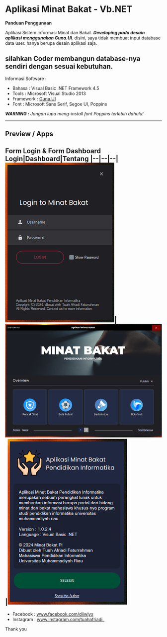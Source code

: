 # Aplikasi Minat Bakat - Vb.NET

**Panduan Penggunaan**

Aplikasi Sistem Informasi Minat dan Bakat. _**Developing pada desain aplikasi menggunakan Guna.UI**_.
disini, saya tidak membuat input database data user. hanya berupa desain aplikasi saja.

silahkan Coder membangun database-nya sendiri dengan sesuai kebutuhan.
------

Informasi Software :
- Bahasa : Visual Basic .NET Framework 4.5
- Tools : Microsoft Visual Studio 2013
- Framework : [Guna.UI](https://gunaui.com/products/ui-winforms/)
- Font : Microsoft Sans Serif, Segoe UI, Poppins

_**WARNING :**
Jangan lupa meng-install font Poppins terlebih dahulu!_


------


## Preview / Apps
**Form Login & Form Dashboard**
Login|Dashboard|Tentang
|--|--|--|
![img](https://raw.githubusercontent.com/tuahafriadi/aplikasi-minat-bakat-vb-net/main/Previews/Screenshot_6.png)|![img](https://raw.githubusercontent.com/tuahafriadi/aplikasi-minat-bakat-vb-net/main/Previews/Screenshot_3.png)|![img](https://raw.githubusercontent.com/tuahafriadi/aplikasi-minat-bakat-vb-net/main/Previews/Screenshot_5.png)
----------------------------------------
- Facebook : www.facebook.com/diiwjyx
- Instagram : www.instagram.com/tuahafriadi_

Thank you

